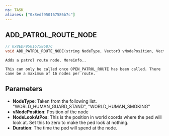 ```yaml
---
ns: TASK
aliases: ["0x8edf950167586b7c"]
---
```

## ADD_PATROL_ROUTE_NODE

```c
// 0x8EDF950167586B7C
void ADD_PATROL_ROUTE_NODE(string NodeType, Vector3 vNodePosition, Vector3 NodeLookAtPos, int Duration);
```

```
Adds a patrol route node. Moreinfo..

This can only be called once OPEN_PATROL_ROUTE has been called. There cane be a maximum of 16 nodes per route.
```

## Parameters
* **NodeType**: Taken from the following list. "WORLD_HUMAN_GUARD_STAND", "WORLD_HUMAN_SMOKING"
* **vNodePosition**: Position of the node
* **NodeLookAtPos**: This is the position in world coords where the ped will look at. Set this to zero to make the ped look at nothing.
* **Duration**: The time the ped will spend at the node.
